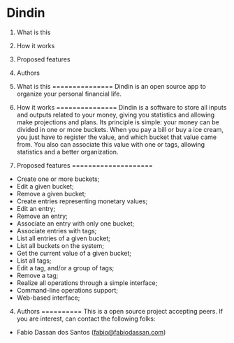 Dindin
======

1. What is this
2. How it works
3. Proposed features
4. Authors

1. What is this
===============
Dindin is an open source app to organize your personal financial life.

2. How it works
===============
Dindin is a software to store all inputs and outputs related to your money, giving you statistics and allowing make projections and plans. Its principle is simple: your money can be divided in one or more buckets. When you pay a bill or buy a ice cream, you just have to register the value, and which bucket that value came from. You also can associate this value with one or tags, allowing statistics and a better organization.

3. Proposed features
====================
- Create one or more buckets;
- Edit a given bucket;
- Remove a given bucket;
- Create entries representing monetary values;
- Edit an entry;
- Remove an entry;
- Associate an entry with only one bucket;
- Associate entries with tags;
- List all entries of a given bucket;
- List all buckets on the system;
- Get the current value of a given bucket;
- List all tags;
- Edit a tag, and/or a group of tags;
- Remove a tag;
- Realize all operations through a simple interface;
- Command-line operations support;
- Web-based interface;

4. Authors
==========
This is a open source project accepting peers. If you are interest, can contact the following folks:

- Fabio Dassan dos Santos (fabio@fabiodassan.com)
